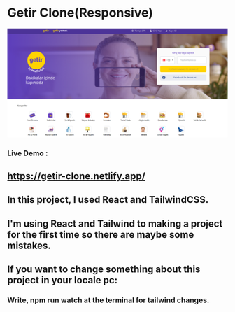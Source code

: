 # Getir Clone(Responsive)

![](https://github.com/kutlukarakoc/getir.com-clone-with-react-tailwindcss/blob/main/getir-clone.png) 

### Live Demo :
## https://getir-clone.netlify.app/

## In this project, I used React and TailwindCSS.
## I'm using React and Tailwind to making a project for the first time so there are maybe some mistakes.
## If you want to change something about this project in your locale pc:
### Write, npm run watch at the terminal for tailwind changes.
